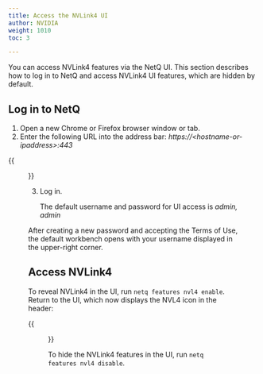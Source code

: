 ```yaml
---
title: Access the NVLink4 UI
author: NVIDIA
weight: 1010
toc: 3

---
```


You can access NVLink4 features via the NetQ UI. This section describes how to log in to NetQ and access NVLink4 UI features, which are hidden by default.

## Log in to NetQ

1. Open a new Chrome or Firefox browser window or tab.
2. Enter the following URL into the address bar: *https://\<hostname-or-ipaddress\>:443*  

 {{<figure src="/images/netq/netq-splash-screen-450.png" alt="NetQ login screen" width="700">}}

3. Log in. 

    The default username and password for UI access is *admin, admin*

After creating a new password and accepting the Terms of Use, the default workbench opens with your username displayed in the upper-right corner.

## Access NVLink4

To reveal NVLink4 in the UI, run `netq features nvl4 enable`. Return to the UI, which now displays the NVL4 icon in the header:

{{<figure src="/images/netq/netq-header-nvl4.png" alt="" width="850">}}

To hide the NVLink4 features in the UI, run `netq features nvl4 disable`.

